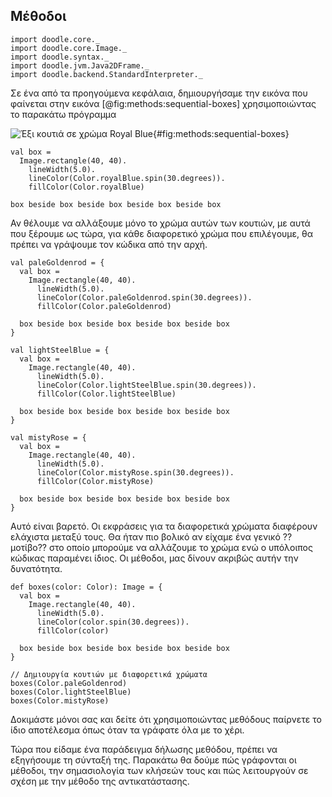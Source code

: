## Μέθοδοι

```tut:invisible
import doodle.core._
import doodle.core.Image._
import doodle.syntax._
import doodle.jvm.Java2DFrame._
import doodle.backend.StandardInterpreter._
```

Σε ένα από τα προηγούμενα κεφάλαια, δημιουργήσαμε την εικόνα που φαίνεται στην εικόνα  [@fig:methods:sequential-boxes] χρησιμοποιώντας το παρακάτω πρόγραμμα

![Έξι κουτιά σε χρώμα Royal Blue](./src/pages/programs/sequential-boxes.pdf+svg){#fig:methods:sequential-boxes}

```tut:silent:book
val box =
  Image.rectangle(40, 40).
    lineWidth(5.0).
    lineColor(Color.royalBlue.spin(30.degrees)).
    fillColor(Color.royalBlue) 

box beside box beside box beside box beside box
```

Αν θέλουμε να αλλάξουμε μόνο το χρώμα αυτών των κουτιών, με αυτά που ξέρουμε ως τώρα, για κάθε διαφορετικό χρώμα που επιλέγουμε, θα πρέπει να γράψουμε τον κώδικα από την αρχή.

```tut:silent:book
val paleGoldenrod = {
  val box = 
    Image.rectangle(40, 40).
      lineWidth(5.0).
      lineColor(Color.paleGoldenrod.spin(30.degrees)).
      fillColor(Color.paleGoldenrod) 

  box beside box beside box beside box beside box
}

val lightSteelBlue = {
  val box =
    Image.rectangle(40, 40).
      lineWidth(5.0).
      lineColor(Color.lightSteelBlue.spin(30.degrees)).
      fillColor(Color.lightSteelBlue) 

  box beside box beside box beside box beside box
}

val mistyRose = {
  val box =
    Image.rectangle(40, 40).
      lineWidth(5.0).
      lineColor(Color.mistyRose.spin(30.degrees)).
      fillColor(Color.mistyRose) 

  box beside box beside box beside box beside box
}
```

Αυτό είναι βαρετό.
Οι εκφράσεις για τα διαφορετικά χρώματα διαφέρουν ελάχιστα μεταξύ τους.
Θα ήταν πιο βολικό αν είχαμε ένα γενικό ??μοτίβο?? στο οποίο μπορούμε να αλλάζουμε το χρώμα ενώ ο υπόλοιπος κώδικας παραμένει ίδιος.
Οι μέθοδοι, μας δίνουν ακριβώς αυτήν την δυνατότητα.

```tut:silent:book
def boxes(color: Color): Image = {
  val box =
    Image.rectangle(40, 40).
      lineWidth(5.0).
      lineColor(color.spin(30.degrees)).
      fillColor(color) 

  box beside box beside box beside box beside box
}

// Δημιουργία κουτιών με διαφορετικά χρώματα
boxes(Color.paleGoldenrod)
boxes(Color.lightSteelBlue)
boxes(Color.mistyRose)
```

Δοκιμάστε μόνοι σας και δείτε ότι χρησιμοποιώντας μεθόδους παίρνετε το ίδιο αποτέλεσμα όπως όταν τα γράφατε όλα με το χέρι.

Τώρα που είδαμε ένα παράδειγμα δήλωσης μεθόδου, πρέπει να εξηγήσουμε τη σύνταξή της. Παρακάτω θα δούμε πώς γράφονται οι μέθοδοι, την σημασιολογία των κλήσεών τους και πώς λειτουργούν σε σχέση με την μέθοδο της αντικατάστασης.
